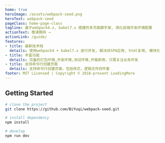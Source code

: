 ```yaml
---
home: true
heroImage: /assets/webpack-seed.png
heroText: webpack-seed
pageClass: home-page-class
tagline: 基于webpack4.x, babel7.x 搭建的多页面脚手架, 简化前端开发环境配置
actionText: 敬请期待 →
actionLink: /guide/
features:
- title: 最新技术栈
  details: 使用webpack4 + babel7.x 进行开发, 解决非SPA应用, html复用, 模块化开发
- title: 丰富功能
  details: 完备的打包环境,开发环境,测试环境,开箱即用，只需关注业务开发
- title: 支持命令行创建页面
  details: 支持命令行创建页面，包括样式，逻辑文件四件套
footer: MIT Licensed | Copyright © 2018-present LoadingMore
---
```

## Getting Started

```bash
# clone the project
git clone https://github.com/BiYuqi/webpack-seed.git

# install dependency
npm install

# develop
npm run dev
```